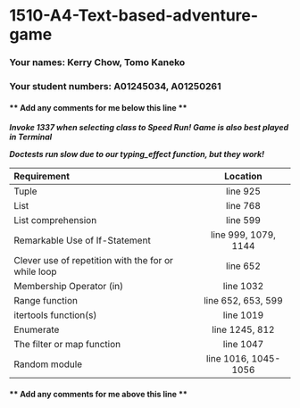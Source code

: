 # 1510-A4-Text-based-adventure-game

### Your names: Kerry Chow, Tomo Kaneko

### Your student numbers: A01245034, A01250261

#### ** Add any comments for me below this line **

***Invoke 1337 when selecting class to Speed Run! Game is also best played in Terminal***

***Doctests run slow due to our typing_effect function, but they work!***

| Requirement| Location | 
| :---        |    :---:   |
| Tuple       | line 925|
| List        | line  768|
| List comprehension| line  599|
| Remarkable Use of If-Statement | line 999, 1079, 1144|
| Clever use of repetition with the for or while loop | line 652 |
| Membership Operator (in) | line  1032| 
| Range function| line  652, 653, 599|
| itertools function(s)| line 1019|
| Enumerate| line 1245, 812|
| The filter or map function| line  1047|
| Random module| line  1016, 1045-1056|
#### ** Add any comments for me above this line **
